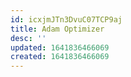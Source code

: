 ```yaml
---
id: icxjmJTn3DvuC07TCP9aj
title: Adam Optimizer
desc: ''
updated: 1641836466069
created: 1641836466069
---
```


